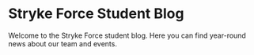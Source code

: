 # Stryke Force Student Blog

Welcome to the Stryke Force student blog. Here you can find year-round news about our team and events.

<!--
**Also, don't forget to sign up for our [monthly newsletter](http://eepurl.com/bBlRN1)!**
-->